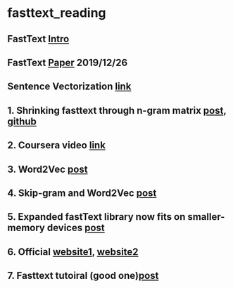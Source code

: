 # fasttext_reading
## FastText [Intro](https://towardsdatascience.com/fasttext-under-the-hood-11efc57b2b3)
## FastText [Paper](https://arxiv.org/pdf/1607.01759.pdf) 2019/12/26

## Sentence Vectorization [link](https://github.com/facebookresearch/fastText/issues/323)

## 1. Shrinking fasttext through n-gram matrix [post](https://medium.com/@vasnetsov93/shrinking-fasttext-embeddings-so-that-it-fits-google-colab-cd59ab75959e), [github](https://gist.github.com/generall/68fddb87ae1845d6f54c958ed3d0addb)
## 2. Coursera video [link](https://www.coursera.org/lecture/language-processing/word2vec-and-doc2vec-and-how-to-evaluate-them-F9M3C)
## 3. Word2Vec [post](https://towardsdatascience.com/an-implementation-guide-to-word2vec-using-numpy-and-google-sheets-13445eebd281)
## 4. Skip-gram and Word2Vec [post](http://www.realworldnlpbook.com/blog/gentle-introduction-to-skipgram-word2vec-model-allennlp-ver.html)
## 5. Expanded fastText library now fits on smaller-memory devices [post](https://engineering.fb.com/ml-applications/expanded-fasttext-library-now-fits-on-smaller-memory-devices/)
## 6. Official [website1](https://fasttext.cc/), [website2](https://research.fb.com/downloads/fasttext/)
## 7. Fasttext tutoiral (good one)[post](https://towardsdatascience.com/fasttext-under-the-hood-11efc57b2b3)

